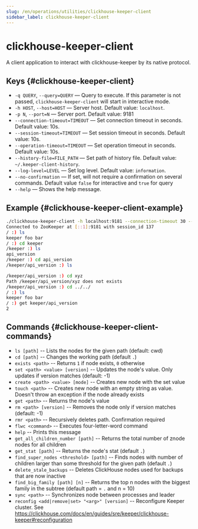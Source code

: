 ```yaml
---
slug: /en/operations/utilities/clickhouse-keeper-client
sidebar_label: clickhouse-keeper-client
---
```


# clickhouse-keeper-client

A client application to interact with clickhouse-keeper by its native protocol.

## Keys {#clickhouse-keeper-client}

-   `-q QUERY`, `--query=QUERY` — Query to execute. If this parameter is not passed, `clickhouse-keeper-client` will start in interactive mode.
-   `-h HOST`, `--host=HOST` — Server host. Default value: `localhost`.
-   `-p N`, `--port=N` — Server port. Default value: 9181
-   `--connection-timeout=TIMEOUT` — Set connection timeout in seconds. Default value: 10s.
-   `--session-timeout=TIMEOUT` — Set session timeout in seconds. Default value: 10s.
-   `--operation-timeout=TIMEOUT` — Set operation timeout in seconds. Default value: 10s.
-   `--history-file=FILE_PATH` — Set path of history file. Default value: `~/.keeper-client-history`.
-   `--log-level=LEVEL` — Set log level. Default value: `information`.
-   `--no-confirmation` — If set, will not require a confirmation on several commands. Default value `false` for interactive and `true` for query
-   `--help` — Shows the help message.

## Example {#clickhouse-keeper-client-example}

```bash
./clickhouse-keeper-client -h localhost:9181 --connection-timeout 30 --session-timeout 30 --operation-timeout 30
Connected to ZooKeeper at [::1]:9181 with session_id 137
/ :) ls
keeper foo bar
/ :) cd keeper
/keeper :) ls
api_version
/keeper :) cd api_version
/keeper/api_version :) ls

/keeper/api_version :) cd xyz
Path /keeper/api_version/xyz does not exists
/keeper/api_version :) cd ../../
/ :) ls
keeper foo bar
/ :) get keeper/api_version
2
```

## Commands {#clickhouse-keeper-client-commands}

-   `ls [path]` -- Lists the nodes for the given path (default: cwd)
-   `cd [path]` -- Changes the working path (default `.`)
-   `exists <path>` -- Returns `1` if node exists, `0` otherwise
-   `set <path> <value> [version]` -- Updates the node's value. Only updates if version matches (default: -1)
-   `create <path> <value> [mode]` -- Creates new node with the set value
-   `touch <path>` -- Creates new node with an empty string as value. Doesn't throw an exception if the node already exists
-   `get <path>` -- Returns the node's value
-   `rm <path> [version]` -- Removes the node only if version matches (default: -1)
-   `rmr <path>` -- Recursively deletes path. Confirmation required
-   `flwc <command>` -- Executes four-letter-word command
-   `help` -- Prints this message
-   `get_all_children_number [path]` -- Returns the total number of znode nodes for all children
-   `get_stat [path]` -- Returns the node's stat (default `.`)
-   `find_super_nodes <threshold> [path]` -- Finds nodes with number of children larger than some threshold for the given path (default `.`)
-   `delete_stale_backups` -- Deletes ClickHouse nodes used for backups that are now inactive
-   `find_big_family [path] [n]` -- Returns the top n nodes with the biggest family in the subtree (default path = `.` and n = 10)
-   `sync <path>` -- Synchronizes node between processes and leader
-   `reconfig <add|remove|set> "<arg>" [version]` -- Reconfigure Keeper cluster. See https://clickhouse.com/docs/en/guides/sre/keeper/clickhouse-keeper#reconfiguration
